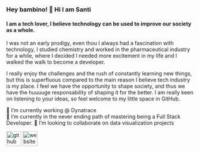 ### Hey bambino! 👋 Hi I am Santi
#### I am a tech lover, I believe technology can be used to improve our society as a whole.

I was not an early prodigy, even thou I always had a fascination with technology, I studied chemistry and worked in the pharmaceutical industry for a while, where I decided I needed more excitement in my life and I walked the walk to become a developer.

I really enjoy the challenges and the rush of constantly learning new things, but this is superfluous compared to the main reason I believe tech industry is my place. I feel we have the opportunity to shape society, and thus we have the huuuuge responsability of shaping it for the better. I am really keen on listening to your ideas, so feel welcome to my little space in GitHub.

🔭 I’m currently working @ Dynatrace  
🌱 I’m currently in the never ending path of mastering being a Full Stack Developer.
👯 I’m looking to collaborate on data visualization projects  

[<img src='https://cdn.jsdelivr.net/npm/simple-icons@3.0.1/icons/github.svg' alt='github' height='40'>](https://github.com/thir13en)  [<img src='https://cdn.jsdelivr.net/npm/simple-icons@3.0.1/icons/icloud.svg' alt='website' height='40'>](https://santiloopz.com)  

